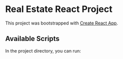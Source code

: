 # Real Estate React Project

This project was bootstrapped with [Create React App](https://github.com/facebook/create-react-app).

## Available Scripts

In the project directory, you can run:

